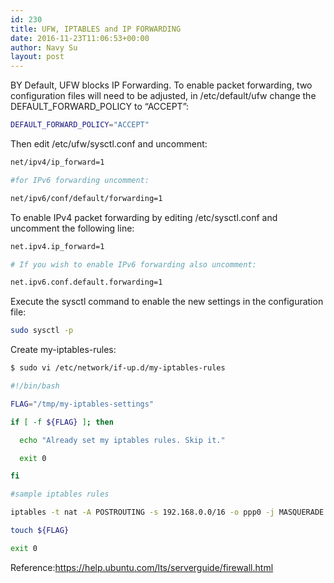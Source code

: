 ```yaml
---
id: 230
title: UFW, IPTABLES and IP FORWARDING
date: 2016-11-23T11:06:53+00:00
author: Navy Su
layout: post
---
```

BY Default, UFW blocks IP Forwarding. To enable packet forwarding, two configuration files will need to be adjusted, in /etc/default/ufw change the DEFAULT\_FORWARD\_POLICY to &#8220;ACCEPT&#8221;:

~~~bash
DEFAULT_FORWARD_POLICY="ACCEPT"
~~~

Then edit /etc/ufw/sysctl.conf and uncomment:

~~~bash
net/ipv4/ip_forward=1

#for IPv6 forwarding uncomment:

net/ipv6/conf/default/forwarding=1
~~~

To enable IPv4 packet forwarding by editing /etc/sysctl.conf and uncomment the following line:

~~~bash
net.ipv4.ip_forward=1

# If you wish to enable IPv6 forwarding also uncomment:

net.ipv6.conf.default.forwarding=1

~~~

Execute the sysctl command to enable the new settings in the configuration file:

~~~bash
sudo sysctl -p
~~~

Create my-iptables-rules:

~~~bash
$ sudo vi /etc/network/if-up.d/my-iptables-rules

#!/bin/bash

FLAG="/tmp/my-iptables-settings"

if [ -f ${FLAG} ]; then

  echo "Already set my iptables rules. Skip it."

  exit 0

fi

#sample iptables rules

iptables -t nat -A POSTROUTING -s 192.168.0.0/16 -o ppp0 -j MASQUERADE

touch ${FLAG}

exit 0
~~~

Reference:<a href="https://help.ubuntu.com/lts/serverguide/firewall.html" target="_blank">https://help.ubuntu.com/lts/serverguide/firewall.html</a>